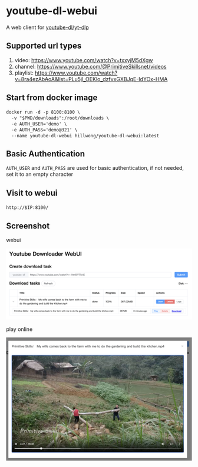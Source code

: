 # youtube-dl-webui

A web client for [youtube-dl/yt-dlp](https://github.com/yt-dlp/yt-dlp)

## Supported url types

1. video: https://www.youtube.com/watch?v=txxyjM5dXgw
2. channel: https://www.youtube.com/@PrimitiveSkillsnet/videos
3. playlist: https://www.youtube.com/watch?v=8ra4ezAbAoA&list=PLu5jI_OEKlo_dzfvxGXBJqE-IdYOx-HMA

## Start from docker image

```
docker run -d -p 8100:8100 \
  -v "$PWD/downloads":/root/downloads \
  -e AUTH_USER='demo' \
  -e AUTH_PASS='demo@321' \
  --name youtube-dl-webui hillwong/youtube-dl-webui:latest
```

## Basic Authentication

`AUTH_USER` and `AUTH_PASS` are used for basic authentication, if not needed, set it to an empty character

## Visit to webui

`http://$IP:8100/`

## Screenshot

webui

![preview](./images/preview.png)

play online

![online](./images/play.png)

